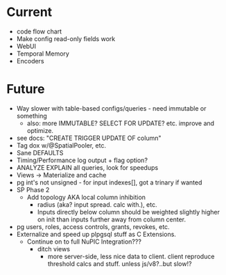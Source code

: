 # Current

* code flow chart
* Make config read-only fields work
* WebUI
* Temporal Memory
* Encoders

# Future

* Way slower with table-based configs/queries - need immutable or something
  * also: more IMMUTABLE? SELECT FOR UPDATE? etc. improve and optimize.
* see docs: "CREATE TRIGGER UPDATE OF column"
* Tag dox w/@SpatialPooler, etc.
* Sane DEFAULTS 
* Timing/Performance log output + flag option?
* ANALYZE EXPLAIN all queries, look for speedups
* Views -> Materialize and cache
* pg int's not unsigned - for input indexes[], got a trinary if wanted
* SP Phase 2
  * Add topology AKA local column inhibition 
    * radius (aka? input spread. calc with.), etc.
    * Inputs directly below column should be weighted slightly higher on init
      than inputs further away from column center.
* pg users, roles, access controls, grants, revokes, etc.
* Externalize and speed up plpgsql stuff as C Extensions.
  * Continue on to full NuPIC Integration???
    * ditch views
      * more server-side, less nice data to client.
        client reproduce threshold calcs and stuff. unless js/v8?..but slow!?

